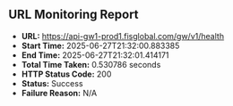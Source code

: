 ## URL Monitoring Report

- **URL:** https://api-gw1-prod1.fisglobal.com/gw/v1/health
- **Start Time:** 2025-06-27T21:32:00.883385
- **End Time:** 2025-06-27T21:32:01.414171
- **Total Time Taken:** 0.530786 seconds
- **HTTP Status Code:** 200
- **Status:** Success
- **Failure Reason:** N/A
